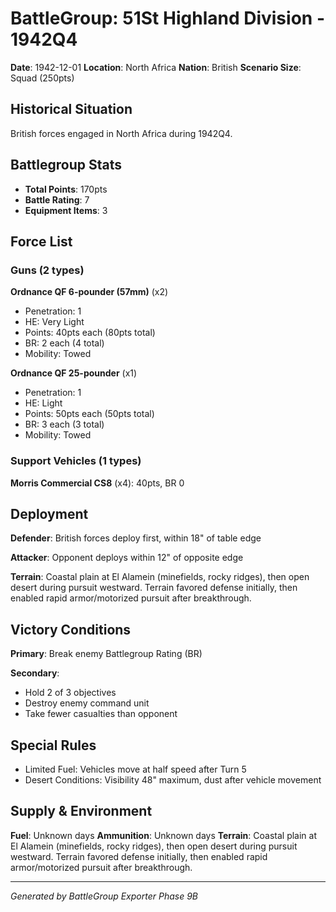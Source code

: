 # BattleGroup: 51St Highland Division - 1942Q4

**Date**: 1942-12-01
**Location**: North Africa
**Nation**: British
**Scenario Size**: Squad (250pts)

## Historical Situation

British forces engaged in North Africa during 1942Q4.

## Battlegroup Stats

- **Total Points**: 170pts
- **Battle Rating**: 7
- **Equipment Items**: 3

## Force List

### Guns (2 types)

**Ordnance QF 6-pounder (57mm)** (x2)
- Penetration: 1
- HE: Very Light
- Points: 40pts each (80pts total)
- BR: 2 each (4 total)
- Mobility: Towed

**Ordnance QF 25-pounder** (x1)
- Penetration: 1
- HE: Light
- Points: 50pts each (50pts total)
- BR: 3 each (3 total)
- Mobility: Towed

### Support Vehicles (1 types)

**Morris Commercial CS8** (x4): 40pts, BR 0

## Deployment

**Defender**: British forces deploy first, within 18" of table edge

**Attacker**: Opponent deploys within 12" of opposite edge

**Terrain**: Coastal plain at El Alamein (minefields, rocky ridges), then open desert during pursuit westward. Terrain favored defense initially, then enabled rapid armor/motorized pursuit after breakthrough.

## Victory Conditions

**Primary**: Break enemy Battlegroup Rating (BR)

**Secondary**:
- Hold 2 of 3 objectives
- Destroy enemy command unit
- Take fewer casualties than opponent

## Special Rules

- Limited Fuel: Vehicles move at half speed after Turn 5
- Desert Conditions: Visibility 48" maximum, dust after vehicle movement

## Supply & Environment

**Fuel**: Unknown days
**Ammunition**: Unknown days
**Terrain**: Coastal plain at El Alamein (minefields, rocky ridges), then open desert during pursuit westward. Terrain favored defense initially, then enabled rapid armor/motorized pursuit after breakthrough.

---

*Generated by BattleGroup Exporter Phase 9B*
